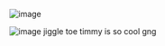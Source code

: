 ![image](https://static.wikia.nocookie.net/forsaken2024/images/c/c3/TwoTimeMilestoneI.png/revision/latest/scale-to-width-down/1000?cb=20250427031137) 

![image](https://static.wikia.nocookie.net/forsaken2024/images/7/7e/Prince_TwoTime.png/revision/latest?cb=20250427061310)
jiggle 
toe timmy is so cool gng
